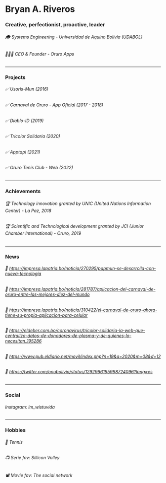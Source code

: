 # Bryan A. Riveros

### Creative, perfectionist, proactive, leader

###### 🎓 Systems Engineering - Universidad de Aquino Bolivia (UDABOL)

###### 👨🏻‍💻 CEO & Founder - Oruro Apps

------------

### Projects

###### ✅ Usoris-Mun (2016)

###### ✅ Carnaval de Oruro - App Oficial (2017 - 2018)

###### ✅ Diablo-ID (2019)

###### ✅ Tricolor Solidaria (2020)

###### ✅ Apptapi (2021)

###### ✅ Oruro Tenis Club - Web (2022)

------------

### Achievements

###### 🏆 Technology innovation granted by UNIC (United Nations Information Center) - La Paz, 2018

###### 🏆 Scientific and Technological development granted by JCI (Junior Chamber International) - Oruro, 2019

------------

### News

###### 📰 https://impresa.lapatria.bo/noticia/270295/papmun-se-desarrolla-con-nueva-tecnologia

###### 📰 https://impresa.lapatria.bo/noticia/281787/aplicacion-del-carnaval-de-oruro-entre-las-mejores-diez-del-mundo

###### 📰 https://impresa.lapatria.bo/noticia/310422/el-carnaval-de-oruro-ahora-tiene-su-propia-aplicacion-para-celular

###### 📰 https://eldeber.com.bo/coronavirus/tricolor-solidaria-la-web-que-centraliza-datos-de-donadores-de-plasma-y-de-quienes-lo-necesitan_195286

###### 📰 https://www.pub.eldiario.net/movil/index.php?n=19&a=2020&m=08&d=12

###### 📰 https://twitter.com/onubolivia/status/1292966195998724096?lang=es

------------

### Social

###### Instagram: im_wistuvida 

------------

### Hobbies

###### 🎾 Tennis

###### 📺 Serie fav: Sillicon Valley

###### 📽 Movie fav: The social network
